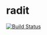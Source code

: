 # radit

[![Build Status](https://travis-ci.org/dgkimura/radit.svg?branch=master)](https://travis-ci.org/dgkimura/radit)
